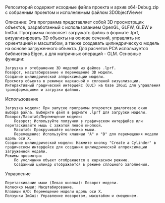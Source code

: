 Репозиторий содержит исходные файла проекта и архив x64-Debug.zip с собранным проектом и  исполняемым файлом 3DObjectViewer

Описание:
Эта программа представляет собой 3D просмотрщик объектов, разработанный с использованием OpenGL, GLFW, GLEW и ImGui. Программа позволяет загружать файлы в формате .lprf, визуализировать 3D объекты на основе сечений, управлять их ориентацией и масштабом, а также создавать цилиндрическую модель на основе загруженного объекта. Для расчетов PCA используется библиотека Eigen, а для матричных операций - GLM.
Основные функции:

    Загрузка и отображение 3D моделей из файлов .lprf.
    Поворот, масштабирование и перемещение 3D модели.
    Создание цилиндрической аппроксимации модели.
    Просмотр объекта в режимах каркасной и сплошной визуализации.
    Интерактивный графический интерфейс (GUI) на базе ImGui для управления трансформациями и загрузки файлов.

Использование

    Загрузка модели: При запуске программы откроется диалоговое окно выбора файла. Выберите файл в формате .lprf для загрузки модели.
    Поворот/Масштаб/Перемещение модели:
        Поворот: Используйте ползунки в графическом интерфейсе или перетаскивайте мышь с зажатой левой кнопкой.
        Масштаб: Прокручивайте колесико мыши.
        Перемещение: Используйте клавиши "A" и "D" для перемещения модели вдоль оси X.
    Создание цилиндрической модели: Нажмите кнопку "Create a Cylinder" в графическом интерфейсе для создания цилиндрической аппроксимации загруженной модели.
    Режимы просмотра:
        По умолчанию объект отображается в каркасном режиме.
        Созданный цилиндр отображается в режиме сплошного заполнения.

Управление

    Перетаскивание мыши (Левая кнопка): Поворот модели.
    Колесико мыши: Масштабирование.
    Клавиши A/D: Перемещение модели вдоль оси X.
    Ползунки ImGui: Управление поворотом, масштабом и смещением.
